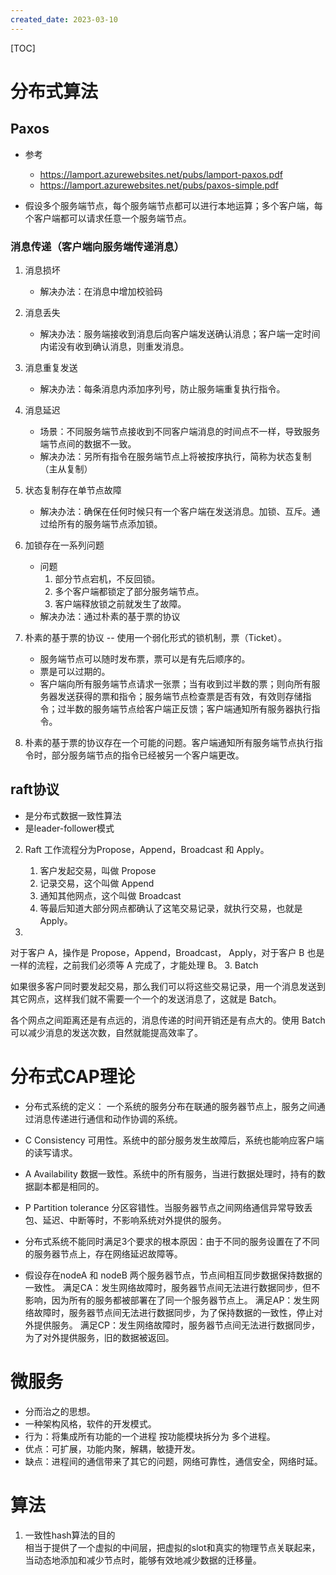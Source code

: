 ```yaml
---
created_date: 2023-03-10
---
```


[TOC]

# 分布式算法

## Paxos

- 参考

  - https://lamport.azurewebsites.net/pubs/lamport-paxos.pdf
  - https://lamport.azurewebsites.net/pubs/paxos-simple.pdf

- 假设多个服务端节点，每个服务端节点都可以进行本地运算；多个客户端，每个客户端都可以请求任意一个服务端节点。

### 消息传递（客户端向服务端传递消息）

1. 消息损坏

   - 解决办法：在消息中增加校验码

2. 消息丢失

   - 解决办法：服务端接收到消息后向客户端发送确认消息；客户端一定时间内诺没有收到确认消息，则重发消息。

3. 消息重复发送

   - 解决办法：每条消息内添加序列号，防止服务端重复执行指令。

4. 消息延迟

   - 场景：不同服务端节点接收到不同客户端消息的时间点不一样，导致服务端节点间的数据不一致。
   - 解决办法：另所有指令在服务端节点上将被按序执行，简称为状态复制（主从复制）

5. 状态复制存在单节点故障

   - 解决办法：确保在任何时候只有一个客户端在发送消息。加锁、互斥。通过给所有的服务端节点添加锁。

6. 加锁存在一系列问题

   - 问题
     1. 部分节点宕机，不反回锁。
     2. 多个客户端都锁定了部分服务端节点。
     3. 客户端释放锁之前就发生了故障。
   - 解决办法：通过朴素的基于票的协议

7. 朴素的基于票的协议 -- 使用一个弱化形式的锁机制，票（Ticket）。

   - 服务端节点可以随时发布票，票可以是有先后顺序的。
   - 票是可以过期的。
   - 客户端向所有服务端节点请求一张票；当有收到过半数的票；则向所有服务器发送获得的票和指令；服务端节点检查票是否有效，有效则存储指令；过半数的服务端节点给客户端正反馈；客户端通知所有服务器执行指令。

8. 朴素的基于票的协议存在一个可能的问题。客户端通知所有服务端节点执行指令时，部分服务端节点的指令已经被另一个客户端更改。

## raft协议

- 是分布式数据一致性算法
- 是leader-follower模式

2. Raft 工作流程分为Propose，Append，Broadcast 和 Apply。

   1. 客户发起交易，叫做 Propose
   2. 记录交易，这个叫做 Append
   3. 通知其他网点，这个叫做 Broadcast
   4. 等最后知道大部分网点都确认了这笔交易记录，就执行交易，也就是 Apply。

3.

对于客户 A，操作是 Propose，Append，Broadcast， Apply，对于客户 B 也是一样的流程，之前我们必须等 A 完成了，才能处理 B。
3\.
Batch

如果很多客户同时要发起交易，那么我们可以将这些交易记录，用一个消息发送到其它网点，这样我们就不需要一个一个的发送消息了，这就是 Batch。

各个网点之间距离还是有点远的，消息传递的时间开销还是有点大的。使用 Batch 可以减少消息的发送次数，自然就能提高效率了。

# 分布式CAP理论

- 分布式系统的定义： 一个系统的服务分布在联通的服务器节点上，服务之间通过消息传递进行通信和动作协调的系统。

- C Consistency 可用性。系统中的部分服务发生故障后，系统也能响应客户端的读写请求。

- A Availability 数据一致性。系统中的所有服务，当进行数据处理时，持有的数据副本都是相同的。

- P Partition tolerance 分区容错性。当服务器节点之间网络通信异常导致丢包、延迟、中断等时，不影响系统对外提供的服务。

- 分布式系统不能同时满足3个要求的根本原因：由于不同的服务设置在了不同的服务器节点上，存在网络延迟故障等。

- 假设存在nodeA 和 nodeB 两个服务器节点，节点间相互同步数据保持数据的一致性。
  满足CA：发生网络故障时，服务器节点间无法进行数据同步，但不影响，因为所有的服务都被部署在了同一个服务器节点上。
  满足AP：发生网络故障时，服务器节点间无法进行数据同步，为了保持数据的一致性，停止对外提供服务。
  满足CP：发生网络故障时，服务器节点间无法进行数据同步，为了对外提供服务，旧的数据被返回。

# 微服务

- 分而治之的思想。
- 一种架构风格，软件的开发模式。
- 行为：将集成所有功能的一个进程 按功能模块拆分为 多个进程。
- 优点：可扩展，功能内聚，解耦，敏捷开发。
- 缺点：进程间的通信带来了其它的问题，网络可靠性，通信安全，网络时延。

# 算法

1. 一致性hash算法的目的\
   相当于提供了一个虚拟的中间层，把虚拟的slot和真实的物理节点关联起来，当动态地添加和减少节点时，能够有效地减少数据的迁移量。
